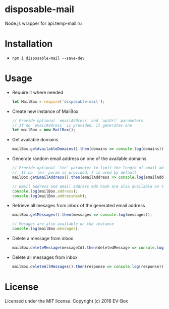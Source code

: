 # disposable-mail
Node.js wrapper for api.temp-mail.ru

# Installation
- ```npm i disposable-mail --save-dev```

# Usage
- Require it where needed

	```js
	let MailBox = require('disposable-mail');
	```

- Create new instance of MailBox

	```js
	// Provide optional `emailAddress` and `apiUrl` parameters
	// If no `emailAddress` is provided, it generates one
	let mailBox = new MailBox();
	```

- Get available domains

	```js
	mailBox.getAvailableDomains().then(domains => console.log(domains));
	```

- Generate random email address on one of the available domains

	```js
	// Provide optional `len` parameter to limit the length of email address
	//  If no `len` param is provided, 7 is used by default
	mailBox.getEmailAddress().then(emailAddress => console.log(emailAddress));

	// Email address and email address md5 hash are also available on the instance
	console.log(mailBox.address);
	console.log(mailBox.addressHash);
	```

- Retrieve all mesages from inbox of the generated email address

	```js
	mailBox.getMessages().then(messages => console.log(messages));

	// Mesages are also available on the instance
	console.log(mailBox.messages);
	```

- Delete a message from inbox

	```js
	mailBox.deleteMessage(messageId).then(deletedMessage => console.log(deletedMessage));
	```

- Delete all messages from inbox

	```js
	mailBox.deleteAllMessages().then(response => console.log(response));
	```

# License
Licensed under the MIT license. Copyright (c) 2016 EV-Box
